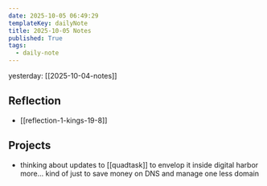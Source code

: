 ```yaml
---
date: 2025-10-05 06:49:29
templateKey: dailyNote
title: 2025-10-05 Notes
published: True
tags:
  - daily-note
---
```


yesterday: [[2025-10-04-notes]]

## Reflection

- [[reflection-1-kings-19-8]]

## Projects

- thinking about updates to [[quadtask]] to envelop it inside digital harbor
  more... kind of just to save money on DNS and manage one less domain
